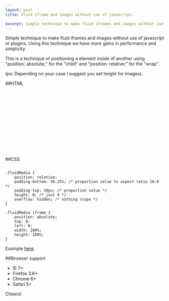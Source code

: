```yaml
---
layout: post
title: Fluid iframe and images without use of javascript.

excerpt: Simple technique to make fluid iframes and images without use of javascript or plugins
---
```


Simple technique to make fluid iframes and images without use of javascript or plugins. Using this technique we have more gains in performance and simplicity.

This is a technique of positioning a element inside of another using "position: absolute;" for the "child" and "position: relative;" for the "wrap".

(ps: Depending on your case I suggest you set height for images).

##HTML

<pre><code data-language="html">
<div class="fluidMedia">
	<iframe src="" frameborder="0"> </iframe>
</div>
</code></pre>

##CSS

<pre><code data-language="css">
.fluidMedia {
	position: relative;
	padding-bottom: 56.25%; /* proportion value to aspect ratio 16:9 */
	padding-top: 30px; /* proportion value */
	height: 0; /* just 0 */
	overflow: hidden; /* nothing scape */
}

.fluidMedia iframe {
	position: absolute;
	top: 0; 
	left: 0;
	width: 100%;
	height: 100%;
}
</code></pre>

Example <a href="/blog/secrets-of-lea-verou-css/" title="fluid iframe example">here</a>.

##Browser support

- IE 7+
- Firefox 3.6+
- Chrome 6+
- Safari 5+

Cheers!